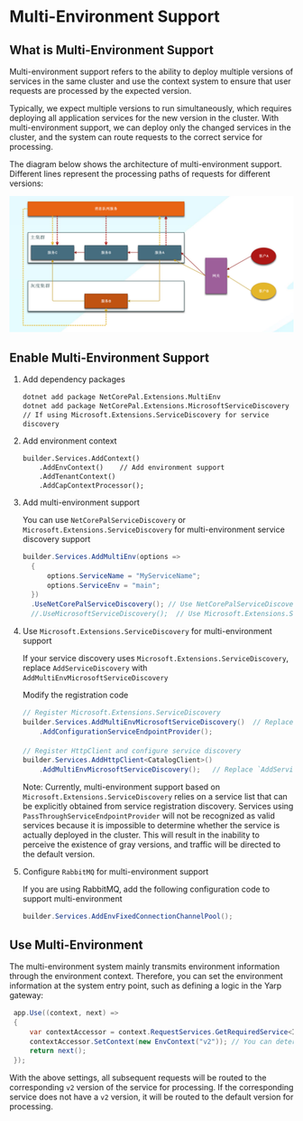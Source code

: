 # Multi-Environment Support

## What is Multi-Environment Support

Multi-environment support refers to the ability to deploy multiple versions of services in the same cluster and use the context system to ensure that user requests are processed by the expected version.

Typically, we expect multiple versions to run simultaneously, which requires deploying all application services for the new version in the cluster. With multi-environment support, we can deploy only the changed services in the cluster, and the system can route requests to the correct service for processing.

The diagram below shows the architecture of multi-environment support. Different lines represent the processing paths of requests for different versions:

[![multienv](../img/multienv.png)](../img/multienv.png)

## Enable Multi-Environment Support

1. Add dependency packages

   ```
   dotnet add package NetCorePal.Extensions.MultiEnv
   dotnet add package NetCorePal.Extensions.MicrosoftServiceDiscovery  // If using Microsoft.Extensions.ServiceDiscovery for service discovery
   ```

2. Add environment context

    ```
    builder.Services.AddContext()  
        .AddEnvContext()    // Add environment support
        .AddTenantContext() 
        .AddCapContextProcessor(); 
    ```
   
3. Add multi-environment support

   You can use `NetCorePalServiceDiscovery` or `Microsoft.Extensions.ServiceDiscovery` for multi-environment service discovery support
   ```csharp
   builder.Services.AddMultiEnv(options =>
     {
         options.ServiceName = "MyServiceName";
         options.ServiceEnv = "main";
     })
     .UseNetCorePalServiceDiscovery(); // Use NetCorePalServiceDiscovery for multi-environment service discovery support
     //.UseMicrosoftServiceDiscovery();  // Use Microsoft.Extensions.ServiceDiscovery for multi-environment service discovery support
   ```
   
4. Use `Microsoft.Extensions.ServiceDiscovery` for multi-environment support
   
   If your service discovery uses `Microsoft.Extensions.ServiceDiscovery`, replace `AddServiceDiscovery` with `AddMultiEnvMicrosoftServiceDiscovery`

    Modify the registration code
    ```csharp
    // Register Microsoft.Extensions.ServiceDiscovery
    builder.Services.AddMultiEnvMicrosoftServiceDiscovery()  // Replace `AddServiceDiscovery` with `AddMultiEnvMicrosoftServiceDiscovery`
        .AddConfigurationServiceEndpointProvider();
    
    // Register HttpClient and configure service discovery
    builder.Services.AddHttpClient<CatalogClient>()
        .AddMultiEnvMicrosoftServiceDiscovery();   // Replace `AddServiceDiscovery` with `AddMultiEnvMicrosoftServiceDiscovery`
    ```

   Note: Currently, multi-environment support based on `Microsoft.Extensions.ServiceDiscovery` relies on a service list that can be explicitly obtained from service registration discovery. Services using `PassThroughServiceEndpointProvider` will not be recognized as valid services because it is impossible to determine whether the service is actually deployed in the cluster. This will result in the inability to perceive the existence of gray versions, and traffic will be directed to the default version.

5. Configure `RabbitMQ` for multi-environment support

   If you are using RabbitMQ, add the following configuration code to support multi-environment
   ```csharp
   builder.Services.AddEnvFixedConnectionChannelPool();
   ```
   
## Use Multi-Environment

The multi-environment system mainly transmits environment information through the environment context. Therefore, you can set the environment information at the system entry point, such as defining a logic in the Yarp gateway:

```csharp
 app.Use((context, next) =>
 {
     var contextAccessor = context.RequestServices.GetRequiredService<IContextAccessor>();
     contextAccessor.SetContext(new EnvContext("v2")); // You can determine the environment version based on the currently logged-in user
     return next();
 });
```

With the above settings, all subsequent requests will be routed to the corresponding `v2` version of the service for processing. If the corresponding service does not have a `v2` version, it will be routed to the default version for processing.





